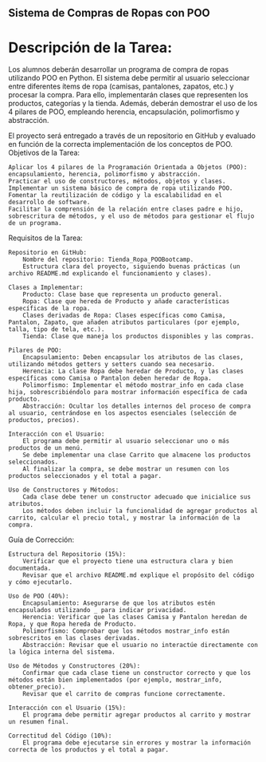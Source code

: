 ## Sistema de Compras de Ropas con POO

# Descripción de la Tarea:

Los alumnos deberán desarrollar un programa de compra de ropas utilizando POO en Python. El sistema debe permitir al usuario seleccionar entre diferentes ítems de ropa (camisas, pantalones, zapatos, etc.) y procesar la compra. Para ello, implementarán clases que representen los productos, categorías y la tienda. Además, deberán demostrar el uso de los 4 pilares de POO, empleando herencia, encapsulación, polimorfismo y abstracción.

El proyecto será entregado a través de un repositorio en GitHub y evaluado en función de la correcta implementación de los conceptos de POO.
Objetivos de la Tarea:

    Aplicar los 4 pilares de la Programación Orientada a Objetos (POO): encapsulamiento, herencia, polimorfismo y abstracción.
    Practicar el uso de constructores, métodos, objetos y clases.
    Implementar un sistema básico de compra de ropa utilizando POO.
    Fomentar la reutilización de código y la escalabilidad en el desarrollo de software.
    Facilitar la comprensión de la relación entre clases padre e hijo, sobrescritura de métodos, y el uso de métodos para gestionar el flujo de un programa.

Requisitos de la Tarea:

    Repositorio en GitHub:
        Nombre del repositorio: Tienda_Ropa_POOBootcamp.
        Estructura clara del proyecto, siguiendo buenas prácticas (un archivo README.md explicando el funcionamiento y clases).

    Clases a Implementar:
        Producto: Clase base que representa un producto general.
        Ropa: Clase que hereda de Producto y añade características específicas de la ropa.
        Clases derivadas de Ropa: Clases específicas como Camisa, Pantalon, Zapato, que añaden atributos particulares (por ejemplo, talla, tipo de tela, etc.).
        Tienda: Clase que maneja los productos disponibles y las compras.

    Pilares de POO:
        Encapsulamiento: Deben encapsular los atributos de las clases, utilizando métodos getters y setters cuando sea necesario.
        Herencia: La clase Ropa debe heredar de Producto, y las clases específicas como Camisa o Pantalon deben heredar de Ropa.
        Polimorfismo: Implementar el método mostrar_info en cada clase hija, sobrescribiéndolo para mostrar información específica de cada producto.
        Abstracción: Ocultar los detalles internos del proceso de compra al usuario, centrándose en los aspectos esenciales (selección de productos, precios).

    Interacción con el Usuario:
        El programa debe permitir al usuario seleccionar uno o más productos de un menú.
        Se debe implementar una clase Carrito que almacene los productos seleccionados.
        Al finalizar la compra, se debe mostrar un resumen con los productos seleccionados y el total a pagar.

    Uso de Constructores y Métodos:
        Cada clase debe tener un constructor adecuado que inicialice sus atributos.
        Los métodos deben incluir la funcionalidad de agregar productos al carrito, calcular el precio total, y mostrar la información de la compra.

 
Guía de Corrección:

    Estructura del Repositorio (15%):
        Verificar que el proyecto tiene una estructura clara y bien documentada.
        Revisar que el archivo README.md explique el propósito del código y cómo ejecutarlo.

    Uso de POO (40%):
        Encapsulamiento: Asegurarse de que los atributos estén encapsulados utilizando _ para indicar privacidad.
        Herencia: Verificar que las clases Camisa y Pantalon heredan de Ropa, y que Ropa hereda de Producto.
        Polimorfismo: Comprobar que los métodos mostrar_info están sobrescritos en las clases derivadas.
        Abstracción: Revisar que el usuario no interactúe directamente con la lógica interna del sistema.

    Uso de Métodos y Constructores (20%):
        Confirmar que cada clase tiene un constructor correcto y que los métodos están bien implementados (por ejemplo, mostrar_info, obtener_precio).
        Revisar que el carrito de compras funcione correctamente.

    Interacción con el Usuario (15%):
        El programa debe permitir agregar productos al carrito y mostrar un resumen final.

    Correctitud del Código (10%):
        El programa debe ejecutarse sin errores y mostrar la información correcta de los productos y el total a pagar.

